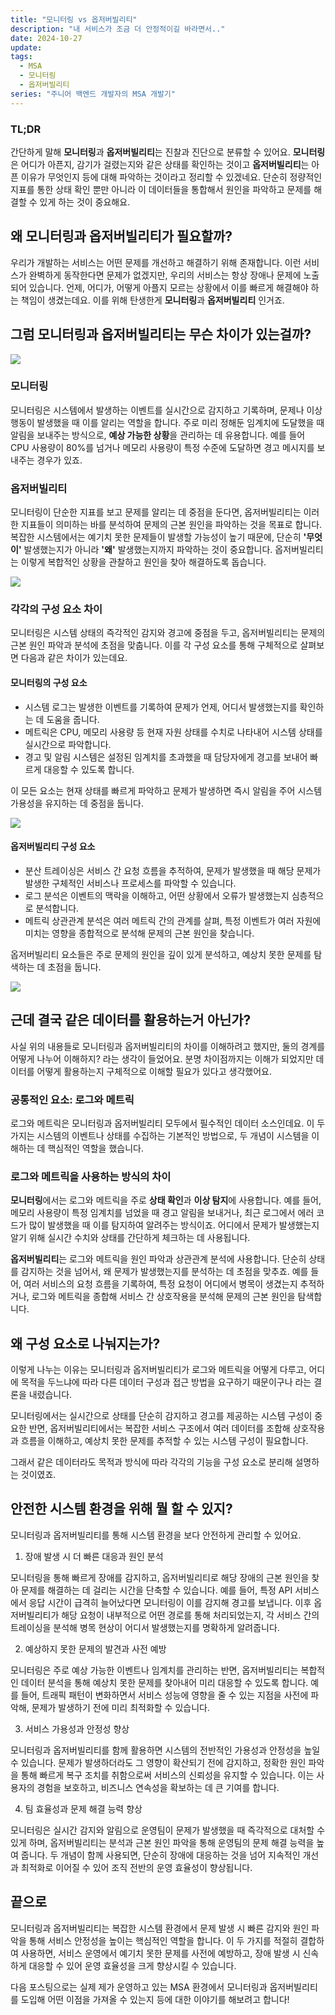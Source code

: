 ```yaml
---
title: "모니터링 vs 옵저버빌리티"
description: "내 서비스가 조금 더 안정적이길 바라면서.."
date: 2024-10-27
update: 
tags:
  - MSA
  - 모니터링
  - 옵저버빌리티
series: "주니어 백엔드 개발자의 MSA 개발기"
---
```


### TL;DR
간단하게 말해 **모니터링**과 **옵저버빌리티**는 진찰과 진단으로 분류할 수 있어요. **모니터링**은 어디가 아픈지, 감기가 걸렸는지와 같은 상태를 확인하는 것이고 **옵저버빌리티**는 아픈 이유가 무엇인지 등에 대해 파악하는 것이라고 정리할 수 있겠네요. 단순히 정량적인 지표를 통한 상태 확인 뿐만 아니라 이 데이터들을 통합해서 원인을 파악하고 문제를 해결할 수 있게 하는 것이 중요해요.

## 왜 모니터링과 옵저버빌리티가 필요할까?
우리가 개발하는 서비스는 어떤 문제를 개선하고 해결하기 위해 존재합니다. 이런 서비스가 완벽하게 동작한다면 문제가 없겠지만, 우리의 서비스는 항상 장애나 문제에 노출되어 있습니다. 언제, 어디가, 어떻게 아플지 모르는 상황에서 이를 빠르게 해결해야 하는 책임이 생겼는데요. 이를 위해 탄생한게 **모니터링**과 **옵저버빌리티** 인거죠.

## 그럼 모니터링과 옵저버빌리티는 무슨 차이가 있는걸까?

![](https://i.imgur.com/m8ZbGEy.png)
### 모니터링
모니터링은 시스템에서 발생하는 이벤트를 실시간으로 감지하고 기록하며, 문제나 이상 행동이 발생했을 때 이를 알리는 역할을 합니다. 주로 미리 정해둔 임계치에 도달했을 때 알림을 보내주는 방식으로, **예상 가능한 상황**을 관리하는 데 유용합니다. 예를 들어 CPU 사용량이 80%를 넘거나 메모리 사용량이 특정 수준에 도달하면 경고 메시지를 보내주는 경우가 있죠.

### 옵저버빌리티
모니터링이 단순한 지표를 보고 문제를 알리는 데 중점을 둔다면, 옵저버빌리티는 이러한 지표들이 의미하는 바를 분석하여 문제의 근본 원인을 파악하는 것을 목표로 합니다. 복잡한 시스템에서는 예기치 못한 문제들이 발생할 가능성이 높기 때문에, 단순히 **'무엇이'** 발생했는지가 아니라 **'왜'** 발생했는지까지 파악하는 것이 중요합니다. 옵저버빌리티는 이렇게 복합적인 상황을 관찰하고 원인을 찾아 해결하도록 돕습니다.

![](https://i.imgur.com/BbxyMBJ.png)

### 각각의 구성 요소 차이
모니터링은 시스템 상태의 즉각적인 감지와 경고에 중점을 두고, 옵저버빌리티는 문제의 근본 원인 파악과 분석에 초점을 맞춥니다. 이를 각 구성 요소를 통해 구체적으로 살펴보면 다음과 같은 차이가 있는데요.

#### 모니터링의 구성 요소

- 시스템 로그는 발생한 이벤트를 기록하여 문제가 언제, 어디서 발생했는지를 확인하는 데 도움을 줍니다.
- 메트릭은 CPU, 메모리 사용량 등 현재 자원 상태를 수치로 나타내어 시스템 상태를 실시간으로 파악합니다.
- 경고 및 알림 시스템은 설정된 임계치를 초과했을 때 담당자에게 경고를 보내어 빠르게 대응할 수 있도록 합니다.

이 모든 요소는 현재 상태를 빠르게 파악하고 문제가 발생하면 즉시 알림을 주어 시스템 가용성을 유지하는 데 중점을 둡니다.

![](https://i.imgur.com/fTCy7vA.png)

#### 옵저버빌리티 구성 요소

- 분산 트레이싱은 서비스 간 요청 흐름을 추적하여, 문제가 발생했을 때 해당 문제가 발생한 구체적인 서비스나 프로세스를 파악할 수 있습니다.
- 로그 분석은 이벤트의 맥락을 이해하고, 어떤 상황에서 오류가 발생했는지 심층적으로 분석합니다.
- 메트릭 상관관계 분석은 여러 메트릭 간의 관계를 살펴, 특정 이벤트가 여러 자원에 미치는 영향을 종합적으로 분석해 문제의 근본 원인을 찾습니다.

옵저버빌리티 요소들은 주로 문제의 원인을 깊이 있게 분석하고, 예상치 못한 문제를 탐색하는 데 초점을 둡니다.

![](https://i.imgur.com/YWWpY6O.png)


## 근데 결국 같은 데이터를 활용하는거 아닌가?

사실 위의 내용들로 모니터링과 옵저버빌리티의 차이를 이해하려고 했지만, 둘의 경계를 어떻게 나누어 이해하지? 라는 생각이 들었어요. 분명 차이점까지는 이해가 되었지만 데이터를 어떻게 활용하는지 구체적으로 이해할 필요가 있다고 생각했어요.

### 공통적인 요소: 로그와 메트릭
로그와 메트릭은 모니터링과 옵저버빌리티 모두에서 필수적인 데이터 소스인데요. 이 두 가지는 시스템의 이벤트나 상태를 수집하는 기본적인 방법으로, 두 개념이 시스템을 이해하는 데 핵심적인 역할을 했습니다.

### 로그와 메트릭을 사용하는 방식의 차이
**모니터링**에서는 로그와 메트릭을 주로 **상태 확인**과 **이상 탐지**에 사용합니다. 예를 들어, 메모리 사용량이 특정 임계치를 넘었을 때 경고 알림을 보내거나, 최근 로그에서 에러 코드가 많이 발생했을 때 이를 탐지하여 알려주는 방식이죠. 어디에서 문제가 발생했는지 알기 위해 실시간 수치와 상태를 간단하게 체크하는 데 사용됩니다.

**옵저버빌리티**는 로그와 메트릭을 원인 파악과 상관관계 분석에 사용합니다. 단순히 상태를 감지하는 것을 넘어서, 왜 문제가 발생했는지를 분석하는 데 초점을 맞추죠. 예를 들어, 여러 서비스의 요청 흐름을 기록하여, 특정 요청이 어디에서 병목이 생겼는지 추적하거나, 로그와 메트릭을 종합해 서비스 간 상호작용을 분석해 문제의 근본 원인을 탐색합니다.

## 왜 구성 요소로 나눠지는가?
이렇게 나누는 이유는 모니터링과 옵저버빌리티가 로그와 메트릭을 어떻게 다루고, 어디에 목적을 두느냐에 따라 다른 데이터 구성과 접근 방법을 요구하기 때문이구나 라는 결론을 내렸습니다.

모니터링에서는 실시간으로 상태를 단순히 감지하고 경고를 제공하는 시스템 구성이 중요한 반면,
옵저버빌리티에서는 복잡한 서비스 구조에서 여러 데이터를 조합해 상호작용과 흐름을 이해하고, 예상치 못한 문제를 추적할 수 있는 시스템 구성이 필요합니다.

그래서 같은 데이터라도 목적과 방식에 따라 각각의 기능을 구성 요소로 분리해 설명하는 것이였죠.

## 안전한 시스템 환경을 위해 뭘 할 수 있지?

모니터링과 옵저버빌리티를 통해 시스템 환경을 보다 안전하게 관리할 수 있어요.

1. 장애 발생 시 더 빠른 대응과 원인 분석

모니터링을 통해 빠르게 장애를 감지하고, 옵저버빌리티로 해당 장애의 근본 원인을 찾아 문제를 해결하는 데 걸리는 시간을 단축할 수 있습니다. 예를 들어, 특정 API 서비스에서 응답 시간이 급격히 늘어났다면 모니터링이 이를 감지해 경고를 보냅니다. 이후 옵저버빌리티가 해당 요청이 내부적으로 어떤 경로를 통해 처리되었는지, 각 서비스 간의 트레이싱을 분석해 병목 현상이 어디서 발생했는지를 명확하게 알려줍니다.

2. 예상하지 못한 문제의 발견과 사전 예방

모니터링은 주로 예상 가능한 이벤트나 임계치를 관리하는 반면, 옵저버빌리티는 복합적인 데이터 분석을 통해 예상치 못한 문제를 찾아내어 미리 대응할 수 있도록 합니다. 예를 들어, 트래픽 패턴이 변화하면서 서비스 성능에 영향을 줄 수 있는 지점을 사전에 파악해, 문제가 발생하기 전에 미리 최적화할 수 있습니다.

3. 서비스 가용성과 안정성 향상

모니터링과 옵저버빌리티를 함께 활용하면 시스템의 전반적인 가용성과 안정성을 높일 수 있습니다. 문제가 발생하더라도 그 영향이 확산되기 전에 감지하고, 정확한 원인 파악을 통해 빠르게 복구 조치를 취함으로써 서비스의 신뢰성을 유지할 수 있습니다. 이는 사용자의 경험을 보호하고, 비즈니스 연속성을 확보하는 데 큰 기여를 합니다.

4. 팀 효율성과 문제 해결 능력 향상

모니터링은 실시간 감지와 알림으로 운영팀이 문제가 발생했을 때 즉각적으로 대처할 수 있게 하며, 옵저버빌리티는 분석과 근본 원인 파악을 통해 운영팀의 문제 해결 능력을 높여 줍니다. 두 개념이 함께 사용되면, 단순히 장애에 대응하는 것을 넘어 지속적인 개선과 최적화로 이어질 수 있어 조직 전반의 운영 효율성이 향상됩니다.


## 끝으로
모니터링과 옵저버빌리티는 복잡한 시스템 환경에서 문제 발생 시 빠른 감지와 원인 파악을 통해 서비스 안정성을 높이는 핵심적인 역할을 합니다. 이 두 가지를 적절히 결합하여 사용하면, 서비스 운영에서 예기치 못한 문제를 사전에 예방하고, 장애 발생 시 신속하게 대응할 수 있어 운영 효율성을 크게 향상시킬 수 있습니다. 

다음 포스팅으로는 실제 제가 운영하고 있는 MSA 환경에서 모니터링과 옵저버빌리티를 도입해 어떤 이점을 가져올 수 있는지 등에 대한 이야기를 해보려고 합니다!
